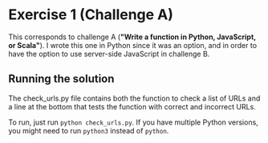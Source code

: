 # Exercise 1 (Challenge A)

This corresponds to challenge A (**"Write a function in Python, JavaScript, or Scala"**). I wrote this one in Python since it was an option, and in order to have the option to use server-side JavaScript in challenge B.

## Running the solution

The check_urls.py file contains both the function to check a list of URLs and a line at the bottom that tests the function with correct and incorrect URLs.

To run, just run `python check_urls.py`. If you have multiple Python versions, you might need to run `python3` instead of `python`.
